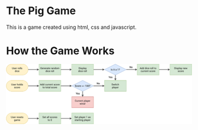 # The Pig Game

This is a game created using html, css and javascript.

# How the Game Works

<img src="./pig-game-flowchart.png" alt="pig game flowchart" />
